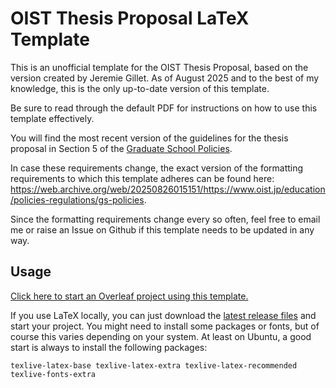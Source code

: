 # OIST Thesis Proposal LaTeX Template

This is an unofficial template for the OIST Thesis Proposal, based on the
version created by Jeremie Gillet. As of August 2025 and to the best of my
knowledge, this is the only up-to-date version of this template.

Be sure to read through the default PDF for instructions on how to use
this template effectively.

You will find the most recent version of the guidelines for the thesis proposal
in Section 5 of the [Graduate School Policies](https://www.oist.jp/education/policies-regulations/gs-policies).

In case these requirements change, the exact version of the formatting
requirements to which this template adheres can be found here:
https://web.archive.org/web/20250826015151/https://www.oist.jp/education/policies-regulations/gs-policies.

Since the formatting requirements change every so often, feel free to email
me or raise an Issue on Github if this template needs to be updated in any way.

## Usage

[Click here to start an Overleaf project using this template.](https://www.overleaf.com/docs?snip_uri=https://github.com/Jfeatherstone/LaTeX-template-phd-thesis-proposal/releases/download/v0.4/LaTeX-template-phd-thesis-proposal_v0.4.zip)

If you use LaTeX locally, you can just download the [latest release files](https://github.com/Jfeatherstone/LaTeX-template-phd-thesis-proposal/releases)
and start your project. You might need to install some packages or fonts,
but of course this varies depending on your system. At least on Ubuntu,
a good start is always to install the following packages:

```
texlive-latex-base texlive-latex-extra texlive-latex-recommended texlive-fonts-extra
```
